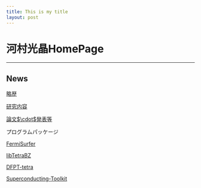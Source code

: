 ```yaml
---
title: This is my title
layout: post
---
```


河村光晶HomePage
================

------------------------------------------------------------------------

News
----


[略歴](./history_ja.html)

[研究内容](./research_ja.html)

[論文\$\\cdot\$発表等](./paper_ja.html)

プログラムパッケージ

[FermiSurfer](http://fermisurfer.osdn.jp/index.html.ja)

[libTetraBZ](http://libtetrabz.osdn.jp/index.html.ja)

[DFPT-tetra](http://qe-forge.org/gf/project/dfpttetra/)

[Superconducting-Toolkit](http://sctk.osdn.jp/)
